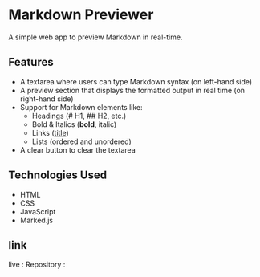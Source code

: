 # Markdown Previewer

A simple web app to preview Markdown in real-time.

## Features
- A textarea where users can type Markdown syntax (on left-hand side)
- A preview section that displays the formatted output in real time (on right-hand side)
- Support for Markdown elements like:
    - Headings (# H1, ## H2, etc.)
    - Bold & Italics (**bold**, italic)
    - Links ([title](http://example.com))
    - Lists (ordered and unordered)
- A clear button to clear the textarea

## Technologies Used
- HTML
- CSS
- JavaScript
- Marked.js
<!-- - Highlight.js -->

##  link
live : 
Repository : 
